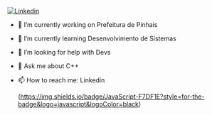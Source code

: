 [![Linkedin](https://img.shields.io/badge/LinkedIn-0077B5?style=for-the-badge&logo=linkedin&logoColor=white)](https://www.linkedin.com/in/eduardo-padilha-castanho-567954320/)

- 🔭 I’m currently working on Prefeitura de Pinhais
- 🌱 I’m currently learning Desenvolvimento de Sistemas
- 🤔 I’m looking for help with Devs
- 💬 Ask me about C++
- 📫 How to reach me: Linkedin

  (https://img.shields.io/badge/JavaScript-F7DF1E?style=for-the-badge&logo=javascript&logoColor=black)
  
